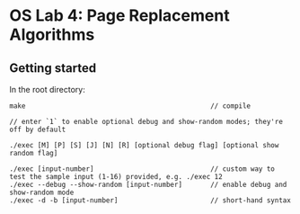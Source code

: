 # OS Lab 4: Page Replacement Algorithms

## Getting started

In the root directory:

```
make                                              // compile

// enter `1` to enable optional debug and show-random modes; they're off by default

./exec [M] [P] [S] [J] [N] [R] [optional debug flag] [optional show random flag]

./exec [input-number]                             // custom way to test the sample input (1-16) provided, e.g. ./exec 12
./exec --debug --show-random [input-number]       // enable debug and show-random mode
./exec -d -b [input-number]                       // short-hand syntax
```